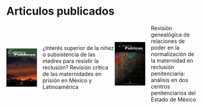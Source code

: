<html lang="es">
<head>
  <meta charset="UTF-8">
  <meta name="viewport" content="width=device-width, initial-scale=1">
<h1> Articulos publicados </h1>
<div style="display: flex; align-items: center; margin-bottom: 20px;">
<img src="Images/article_22117_cover_es_ES.jpg"  style="width: 80px; margin-right: 15px;”> 
<a href="https://espaciospublicos.uaemex.mx/article/view/22117" target="_blank"> ¿Interés superior de la niñez o subsistencia de las madres para resistir la reclusión? Revisión crítica de las maternidades en prisión en México y Latinoamérica </a>
  
<div style="display: flex; align-items: center; margin-bottom: 20px;">
<img src="Images/article_24347_cover_es_ES.jpg" alt="Portada" style="width: 80px; margin-right: 15px;”>
  <a href="https://espaciospublicos.uaemex.mx/article/view/24347" target="_blank"> Revisión genealógica de relaciones de poder en la normalización de la maternidad en reclusión penitenciaria: análisis en dos centros penitenciarios del Estado de México </a> 
  
  <link rel="stylesheet" href="style.css">
